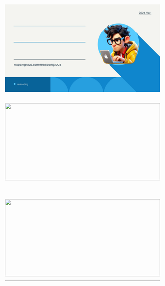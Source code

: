 <div>
  <img src="realcoding.gif">
</div>

<br>
<br>

<picture>
  <source
    srcset="https://github-readme-stats.vercel.app/api?username=realcoding2003&show_icons=true&theme=dark&locale=kr"
    media="(prefers-color-scheme: dark)"
  />
  <source
    srcset="https://github-readme-stats.vercel.app/api?username=realcoding2003&show_icons=true&locale=kr"
    media="(prefers-color-scheme: light), (prefers-color-scheme: no-preference)"
  />
  <img height="250" width="100%" align="center" src="https://github-readme-stats.vercel.app/api?username=anuraghazra&show_icons=true" />
</picture>

<br><br>

<picture>
  <source
    srcset="https://github-readme-stats.vercel.app/api/top-langs/?username=realcoding2003&layout=compact&theme=dark&locale=kr"
    media="(prefers-color-scheme: dark)"
  />
  <source
    srcset="https://github-readme-stats.vercel.app/api/top-langs/?username=realcoding2003&layout=compact&locale=kr"
    media="(prefers-color-scheme: light), (prefers-color-scheme: no-preference)"
  />
  <img height="250" width="100%" align="center" src="https://github-readme-stats.vercel.app/api?username=anuraghazra&show_icons=true" />
</picture>

---
